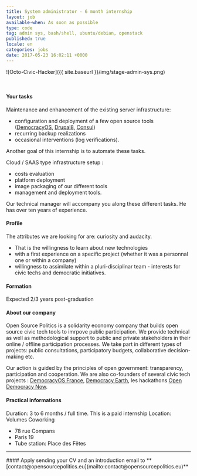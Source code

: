 ```yaml
---
title: System administrator - 6 month internship
layout: job
available-when: As soon as possible
type: code
tag: admin sys, bash/shell, ubuntu/debian, openstack
published: true
locale: en
categories: jobs
date: 2017-05-23 16:02:11 +0000
---
```

![Octo-Civic-Hacker]({{ site.baseurl }}/img/stage-admin-sys.png)

<br>

#### Your tasks
Maintenance and enhancement of the existing server infrastructure:
- configuration and deployment of a few open source tools  ([DemocracyOS](https://github.com/democracy-os-fr/democracyos), [Drupal8](https://github.com/drupal/drupal), [Consul](https://github.com/consul/consul))
- recurring backup realizations
- occasional interventions (log verifications).

Another goal of this internship is to automate these tasks.

Cloud / SAAS type infrastructure setup :
- costs evaluation
- platform deployment
- image packaging of our different tools
- management and deployment tools.

Our technical manager will accompany you along these different tasks. He has over ten years of experience.


#### Profile
The attributes we are looking for are: curiosity and audacity.
- That is the willingness to learn about new technologies
- with a first experience on a specific project (whether it was a personnal one or within a company)
- willingness to assimilate within a pluri-disciplinar team - interests for civic techs and democratic initiatives.

#### Formation
Expected 2/3 years post-graduation

#### About our company
Open Source Politics is a solidarity economy company that builds open source civic tech tools to imrpove public participation. We provide technical as well as methodological support to public and private stakeholders in their online / offline participation processes. We take part in different types of projects: public consultations, participatory budgets, collaborative decision-making etc.

Our action is guided by the principles of open government: transparency, participation and cooperation. We are also co-founders of several civic tech projects : [DemocracyOS France](http://democracyos.eu), [Democracy Earth](http://democracy.earth), les hackathons [Open Democracy Now](http://opendemocracynow.net).

#### Practical informations

Duration: 3 to 6 months / full time. This is a paid internship  Location: Volumes Coworking
- 78 rue Compans
- Paris 19
- Tube station: Place des Fêtes
<hr>
#### Apply sending your CV and an introduction email to **[contact@opensourcepolitics.eu](mailto:contact@opensourcepolitics.eu)**
